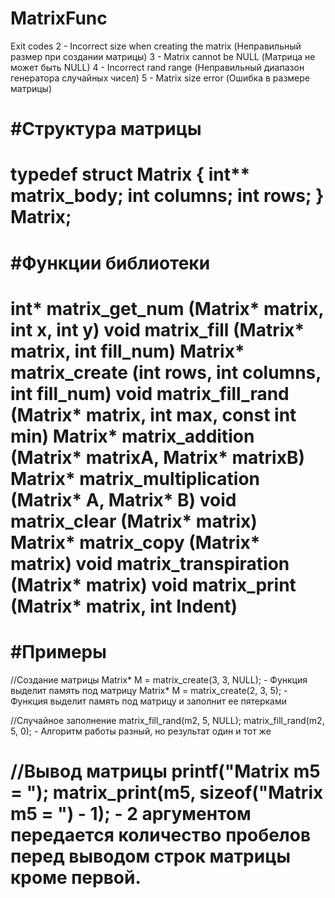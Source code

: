# MatrixFunc
Exit codes
2 - Incorrect size when creating the matrix (Неправильный размер при создании матрицы)
3 - Matrix cannot be NULL (Матрица не может быть NULL)
4 - Incorrect rand range (Неправильный диапазон генератора случайных чисел)
5 - Matrix size error (Ошибка в размере матрицы)


#Структура матрицы
===========================================
typedef struct Matrix {
	int** matrix_body;
	int columns;
	int rows;
} Matrix;
===========================================


#Функции библиотеки
===========================================
int* matrix_get_num (Matrix* matrix, int x, int y)
void matrix_fill (Matrix* matrix, int fill_num)
Matrix* matrix_create (int rows, int columns, int fill_num)
void matrix_fill_rand (Matrix* matrix, int max, const int min)
Matrix* matrix_addition (Matrix* matrixA, Matrix* matrixB)
Matrix* matrix_multiplication (Matrix* A, Matrix* B)
void matrix_clear (Matrix* matrix)
Matrix* matrix_copy (Matrix* matrix)
void matrix_transpiration (Matrix* matrix)
void matrix_print (Matrix* matrix, int Indent)
===========================================

#Примеры
===========================================
//Создание матрицы
Matrix* M = matrix_create(3, 3, NULL); - Функция выделит память под матрицу
Matrix* M = matrix_create(2, 3, 5); - Функция выделит память под матрицу и заполнит ее пятерками

//Случайное заполнение
matrix_fill_rand(m2, 5, NULL); 
matrix_fill_rand(m2, 5, 0); - Алгоритм работы разный, но результат один и тот же

//Вывод матрицы
printf("Matrix m5 = ");
matrix_print(m5, sizeof("Matrix m5 = ") - 1); - 2 аргументом передается количество пробелов перед выводом строк матрицы кроме первой.
===========================================


